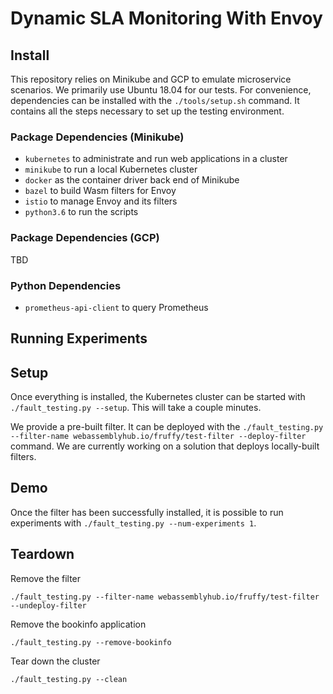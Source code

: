 # Dynamic SLA Monitoring With Envoy

## Install
This repository relies on Minikube and GCP to emulate microservice scenarios. We primarily use Ubuntu 18.04 for our tests. For convenience, dependencies can be installed with the `./tools/setup.sh` command. It contains all the steps necessary to set up the testing environment.

### Package Dependencies (Minikube)
- `kubernetes` to administrate and run web applications in a cluster
- `minikube` to run a local Kubernetes cluster
- `docker` as the container driver back end of Minikube
- `bazel` to build Wasm filters for Envoy
- `istio` to manage Envoy and its filters
- `python3.6` to run the scripts

### Package Dependencies (GCP)
TBD

### Python Dependencies
- `prometheus-api-client` to query Prometheus

## Running Experiments

## Setup
Once everything is installed, the Kubernetes cluster can be started with
`./fault_testing.py --setup`. This will take a couple minutes.

We provide a pre-built filter. It can be deployed with the `./fault_testing.py --filter-name webassemblyhub.io/fruffy/test-filter --deploy-filter ` command.
We are currently working on a solution that deploys locally-built filters.

## Demo
Once the filter has been successfully installed, it is possible to run experiments with  `./fault_testing.py --num-experiments 1`.

## Teardown
Remove the filter

`./fault_testing.py --filter-name webassemblyhub.io/fruffy/test-filter --undeploy-filter`

Remove the bookinfo application

`./fault_testing.py --remove-bookinfo`

Tear down the cluster

`./fault_testing.py --clean`

